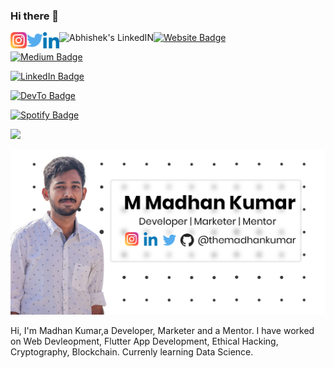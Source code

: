 ### Hi there 👋

<a href="https://instagram.com/themadhankumar">  
<img align="left" alt="Madhan Kumar | Twitter" width="26px" src="https://github.com/themadhankumar/site/blob/main/assets/img/icons/instagram.png" />
</a>

<a href="https://twitter.com/themadhankumar">
<img align="left" alt="Madhan Kumar | Twitter" width="26px" src="https://github.com/themadhankumar/site/blob/main/assets/img/icons/twitter.png" />
</a>    

<a href="https://www.linkedin.com/in/abhisheknaiidu/">
  <img align="left" alt="Madhan Kumar Portfolio" width="26px" src="https://github.com/themadhankumar/site/blob/main/assets/img/icons/linkedin.png" />
</a>

<a href="https://www.themadhankumar.com">
  <img align="left" alt="Abhishek's LinkedIN" src="https://img.shields.io/twitter/follow/themadhankumar?style=social" />
</a>



<p><a href="https://themadhankuamar.com"><img src="https://img.shields.io/badge/-themadhankumar-4E69C8?style=flat-square&amp;labelColor=4E69C8&amp;logo=Firefox&amp;link=https://themadhankumar.com" alt="Website Badge"></a> 
  
 <a href="https://medium.com/@serbis"><img src="https://img.shields.io/badge/-@serbis-14c767?style=flat-square&amp;labelColor=14c767&amp;logo=Medium&amp;link=https://medium.com/@serbis" alt="Medium Badge"></a>
 
 <a href="https://www.linkedin.com/in/serbis/"><img src="https://img.shields.io/badge/-@serbis-0077B5?style=flat-square&amp;labelColor=0077B5&amp;logo=LinkedIn&amp;link=https://www.linkedin.com/in/serbis/" alt="LinkedIn Badge"></a>
 
 <a href="https://dev.to/spiderpig86"><img src="https://img.shields.io/badge/-@spiderpig86-0A0A0A?style=flat-square&amp;labelColor=0A0A0A&amp;logo=dev.to&amp;link=https://dev.to/spiderpig86" alt="DevTo Badge"></a> 
 
 <a href="https://open.spotify.com/user/1235099575"><img src="https://img.shields.io/badge/-@Stanley%20Lim-1ED760?style=flat-square&amp;labelColor=fff&amp;logo=Spotify&amp;link=https://open.spotify.com/user/1235099575" alt="Spotify Badge"></a></p>



![](https://visitor-badge.glitch.me/badge?page_id=themadhankumar.themadhankumar)


<a href = "https://www.themadhankumar.com">
  <img src="https://github.com/themadhankumar/site/blob/main/assets/img/titlecard.jpg" />
  </a>

Hi, I'm Madhan Kumar,a  Developer, Marketer and a Mentor. I have worked on Web Devleopment, Flutter App Development, Ethical Hacking, Cryptography, Blockchain. Currenly learning Data Science. 
<!--
**themadhankumar/themadhankumar** is a ✨ _special_ ✨ repository because its `README.md` (this file) appears on your GitHub profile.

Here are some ideas to get you started:

- 🔭 I’m currently working on ...
- 🌱 I’m currently learning ...
- 👯 I’m looking to collaborate on ...
- 🤔 I’m looking for help with ...
- 💬 Ask me about ...
- 📫 How to reach me: ...
- 😄 Pronouns: ...
- ⚡ Fun fact: ...
-->
